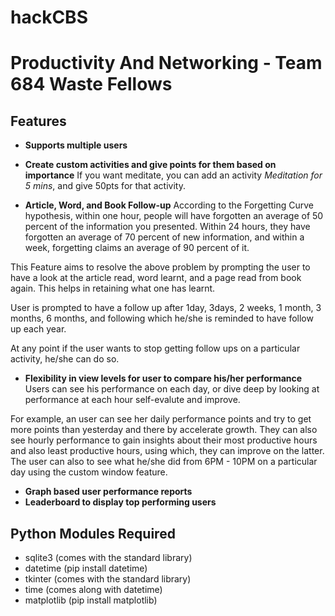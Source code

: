 # hackCBS

# Productivity And Networking - Team 684 Waste Fellows
## Features

- **Supports multiple users**

- **Create custom activities and give points for them based on importance**
If you want meditate, you can add an activity *Meditation for 5 mins*, and give 50pts for that activity.
- **Article, Word, and Book Follow-up**
According to the Forgetting Curve hypothesis, within one hour, people will have forgotten an average of 50 percent of the information you presented. Within 24 hours, they have forgotten an average of 70 percent of new information, and within a week, forgetting claims an average of 90 percent of it.

This Feature aims to resolve the above problem by prompting the user to have a look at the article read, word learnt, and a page read from book again. This helps in retaining what one has learnt.

User is prompted to have a follow up after 1day, 3days, 2 weeks, 1 month, 3 months, 6 months, and following which he/she is reminded to have follow up each year.

At any point if the user wants to stop getting follow ups on a particular activity, he/she can do so.

- **Flexibility in view levels for user to compare his/her performance**
Users can see his performance on each day, or dive deep by looking at performance at each hour self-evalute and improve.

For example, an user can see her daily performance points and try to get more points than yesterday and there by accelerate growth.
They can also see hourly performance to gain insights about their most productive hours and also least productive hours, using which, they can improve on the latter. The user can also to see what he/she did from 6PM - 10PM on a particular day using the custom window feature.

- **Graph based user performance reports**
- **Leaderboard to display top performing users**

## Python Modules Required

- sqlite3 (comes with the standard library)
- datetime (pip install datetime)
- tkinter (comes with the standard library)
- time (comes along with datetime)
- matplotlib (pip install matplotlib)



